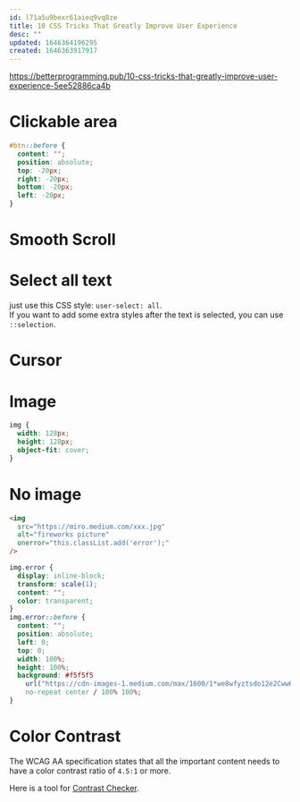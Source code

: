 ```yaml
---
id: l71a5u9bexr61aieq9vq8ze
title: 10 CSS Tricks That Greatly Improve User Experience
desc: ""
updated: 1646364196295
created: 1646363917917
---
```


https://betterprogramming.pub/10-css-tricks-that-greatly-improve-user-experience-5ee52886ca4b

# Clickable area

```css
#btn::before {
  content: "";
  position: absolute;
  top: -20px;
  right: -20px;
  bottom: -20px;
  left: -20px;
}
```

# Smooth Scroll

# Select all text

just use this CSS style: `user-select: all`.  
If you want to add some extra styles after the text is selected, you can use `::selection`.

# Cursor

# Image

```css
img {
  width: 128px;
  height: 128px;
  object-fit: cover;
}
```

# No image

```html
<img
  src="https://miro.medium.com/xxx.jpg"
  alt="fireworks picture"
  onerror="this.classList.add('error');"
/>
```

```css
img.error {
  display: inline-block;
  transform: scale(1);
  content: "";
  color: transparent;
}
img.error::before {
  content: "";
  position: absolute;
  left: 0;
  top: 0;
  width: 100%;
  height: 100%;
  background: #f5f5f5
    url("https://cdn-images-1.medium.com/max/1600/1*we8wfyztsdo12e2Cww6oVA.jpeg")
    no-repeat center / 100% 100%;
}
```

# Color Contrast

The WCAG AA specification states that all the important content needs to have a color contrast ratio of `4.5:1` or more.

Here is a tool for [Contrast Checker](https://webaim.org/resources/contrastchecker/).
